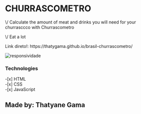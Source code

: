 <h1>CHURRASCOMETRO</h1>

<p>\/ Calculate the amount of meat and drinks you will need for your churrasccco with Churrascometro</p>
<p>\/ Eat a lot</p>

<p>Link direto!: https://thatygama.github.io/brasil-churrascometro/ </p>

![responsividade](https://user-images.githubusercontent.com/90471309/134525350-ff97a4b5-e350-439a-bb82-b2f406d0419d.jpg)

<h3>Technologies</h3>
-[x] HTML <br>
-[x] CSS <br>
-[x] JavaScript

<br>
<h2>Made by: Thatyane Gama</h2>
